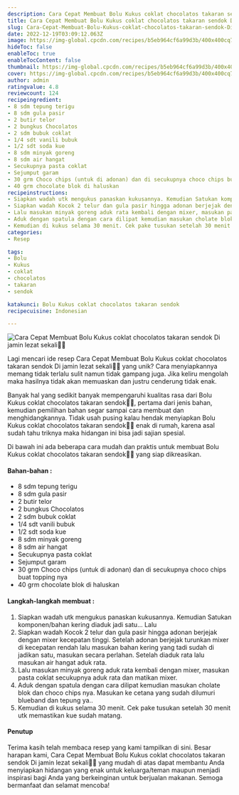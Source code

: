 ```yaml
---
description: Cara Cepat Membuat Bolu Kukus coklat chocolatos takaran sendok Di jamin lezat sekali"
title: Cara Cepat Membuat Bolu Kukus coklat chocolatos takaran sendok Di jamin lezat sekali
slug: Cara-Cepat-Membuat-Bolu-Kukus-coklat-chocolatos-takaran-sendok-Di-jamin-lezat-sekali
date: 2022-12-19T03:09:12.063Z
image: https://img-global.cpcdn.com/recipes/b5eb964cf6a99d3b/400x400cq70/photo.jpg
hideToc: false
enableToc: true
enableTocContent: false
thumbnail: https://img-global.cpcdn.com/recipes/b5eb964cf6a99d3b/400x400cq70/photo.jpg
cover: https://img-global.cpcdn.com/recipes/b5eb964cf6a99d3b/400x400cq70/photo.jpg
author: admin
ratingvalue: 4.8
reviewcount: 124
recipeingredient:
- 8 sdm tepung terigu
- 8 sdm gula pasir
- 2 butir telor
- 2 bungkus Chocolatos
- 2 sdm bubuk coklat
- 1/4 sdt vanili bubuk
- 1/2 sdt soda kue
- 8 sdm minyak goreng
- 8 sdm air hangat
- Secukupnya pasta coklat
- Sejumput garam
- 30 grm Choco chips (untuk di adonan) dan di secukupnya choco chips buat topping nya
- 40 grm chocolate blok di haluskan
recipeinstructions:
- Siapkan wadah utk mengukus panaskan kukusannya. Kemudian Satukan komponen/bahan kering diaduk jadi satu... Lalu
- Siapkan wadah Kocok 2 telur dan gula pasir hingga adonan berjejak dengan mixer kecepatan tinggi. Setelah adonan berjejak turunkan mixer di kecepatan rendah lalu masukan bahan kering yang tadi sudah di jadikan satu, masukan secara perlahan. Setelah diaduk rata lalu masukan air hangat aduk rata.
- Lalu masukan minyak goreng aduk rata kembali dengan mixer, masukan pasta coklat secukupnya aduk rata dan matikan mixer.
- Aduk dengan spatula dengan cara dilipat kemudian masukan cholate blok dan choco chips nya. Masukan ke cetana yang sudah dilumuri blueband dan tepung ya..
- Kemudian di kukus selama 30 menit. Cek pake tusukan setelah 30 menit utk memastikan kue sudah matang.
categories:
- Resep

tags:
- Bolu
- Kukus
- coklat
- chocolatos
- takaran
- sendok

katakunci: Bolu Kukus coklat chocolatos takaran sendok
recipecuisine: Indonesian

---
```


![Cara Cepat Membuat Bolu Kukus coklat chocolatos takaran sendok Di jamin lezat sekali👩‍🍳](https://img-global.cpcdn.com/recipes/b5eb964cf6a99d3b/400x400cq70/photo.jpg)

Lagi mencari ide resep Cara Cepat Membuat Bolu Kukus coklat chocolatos takaran sendok Di jamin lezat sekali👩‍🍳 yang unik? Cara menyiapkannya memang tidak terlalu sulit namun tidak gampang juga. Jika keliru mengolah maka hasilnya tidak akan memuaskan dan justru cenderung tidak enak.

Banyak hal yang sedikit banyak mempengaruhi kualitas rasa dari Bolu Kukus coklat chocolatos takaran sendok👩‍🍳, pertama dari jenis bahan, kemudian pemilihan bahan segar sampai cara membuat dan menghidangkannya. Tidak usah pusing kalau hendak menyiapkan Bolu Kukus coklat chocolatos takaran sendok👩‍🍳 enak di rumah, karena asal sudah tahu triknya maka hidangan ini bisa jadi sajian spesial.

Di bawah ini ada beberapa cara mudah dan praktis untuk membuat Bolu Kukus coklat chocolatos takaran sendok👩‍🍳 yang siap dikreasikan.

<!--inarticleads1-->

#### Bahan-bahan :

- 8 sdm tepung terigu
- 8 sdm gula pasir
- 2 butir telor
- 2 bungkus Chocolatos
- 2 sdm bubuk coklat
- 1/4 sdt vanili bubuk
- 1/2 sdt soda kue
- 8 sdm minyak goreng
- 8 sdm air hangat
- Secukupnya pasta coklat
- Sejumput garam
- 30 grm Choco chips (untuk di adonan) dan di secukupnya choco chips buat topping nya
- 40 grm chocolate blok di haluskan

<!--inarticleads2-->

#### Langkah-langkah membuat :

1. Siapkan wadah utk mengukus panaskan kukusannya. Kemudian Satukan komponen/bahan kering diaduk jadi satu... Lalu
1. Siapkan wadah Kocok 2 telur dan gula pasir hingga adonan berjejak dengan mixer kecepatan tinggi. Setelah adonan berjejak turunkan mixer di kecepatan rendah lalu masukan bahan kering yang tadi sudah di jadikan satu, masukan secara perlahan. Setelah diaduk rata lalu masukan air hangat aduk rata.
1. Lalu masukan minyak goreng aduk rata kembali dengan mixer, masukan pasta coklat secukupnya aduk rata dan matikan mixer.
1. Aduk dengan spatula dengan cara dilipat kemudian masukan cholate blok dan choco chips nya. Masukan ke cetana yang sudah dilumuri blueband dan tepung ya..
1. Kemudian di kukus selama 30 menit. Cek pake tusukan setelah 30 menit utk memastikan kue sudah matang.

#### Penutup

Terima kasih telah membaca resep yang kami tampilkan di sini. Besar harapan kami, Cara Cepat Membuat Bolu Kukus coklat chocolatos takaran sendok Di jamin lezat sekali👩‍🍳 yang mudah di atas dapat membantu Anda menyiapkan hidangan yang enak untuk keluarga/teman maupun menjadi inspirasi bagi Anda yang berkeinginan untuk berjualan makanan. Semoga bermanfaat dan selamat mencoba!